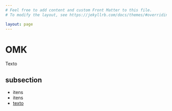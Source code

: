 ```yaml
---
# Feel free to add content and custom Front Matter to this file.
# To modify the layout, see https://jekyllrb.com/docs/themes/#overriding-theme-defaults

layout: page
---
```

# OMK
Texto
## subsection
* itens
* itens
* [texto](https://uol.com.br)

